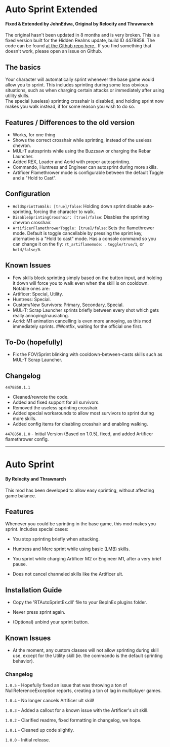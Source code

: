 # Auto Sprint Extended
#### Fixed & Extended by JohnEdwa, Original by Relocity and Thrawnarch

The original hasn't been updated in 8 months and is very broken. This is a fixed version built for the Hidden Realms update, build ID 4478858.
The code can be found [at the Github repo here.](https://github.com/JohnEdwa/RTAutoSprintExtended).
If you find something that doesn't work, please open an issue on Github.

## The basics

Your character will automatically sprint whenever the base game would allow you to sprint. This includes sprinting during some less obvious situations, such as when charging certain attacks or immediately after using utility skills.   
The special (useless) sprinting crosshair is disabled, and holding sprint now makes you walk instead, if for some reason you wish to do so.

## Features / Differences to the old version
* Works, for one thing
* Shows the correct crosshair while sprinting, instead of the useless chevron.
* MUL-T autosprints while using the Buzzsaw or charging the Rebar Launcher.
* Added REX, Loader and Acrid with proper autosprinting.
* Commando, Huntress and Engineer can autosprint during more skills.
* Artificer Flamethrower mode is configurable between the default Toggle and a "Hold to Cast".

## Configuration
* `HoldSprintToWalk: [true]/false`: Holding down sprint disable auto-sprinting, forcing the character to walk.
* `DisableSprintingCrosshair: [true]/false`: Disables the sprinting chevron crosshair.
* `ArtificerFlamethrowerToggle: [true]/false`: Sets the flamethrower mode. Default is toggle cancellable by pressing the sprint key, alternative is a "Hold to cast" mode. Has a console command so you can change it on the fly: `rt_artiflamemode: `. `toggle/true/1`, or `hold/false/0`.

## Known Issues

* Few skills block sprinting simply based on the button input, and holding it down will force you to walk even when the skill is on cooldown. Notable ones are:
 * Artificer: Special, Utility.
 * Huntress: Special.
 * Custom/New Survivors: Primary, Secondary, Special.
* MUL-T: Scrap Launcher sprints briefly between every shot which gets really annoying/nausiating.
* Acrid: M1 animation cancelling is even more annoying, as this mod immediately sprints. #Wontfix, waiting for the official one first.

## To-Do (hopefully)

* Fix the FOV/Sprint blinking with cooldown-between-casts skills such as MUL-T Scrap Launcher.

## Changelog

`4478858.1.1`
 * Cleaned/rewrote the code. 
 * Added and fixed support for all survivors.
 * Removed the useless sprinting crosshair.
 * Added special workarounds to allow most survivors to sprint during more skills.
 * Added config items for disabling crosshair and enabling walking.

`4478858.1.0` - Initial Version (Based on 1.0.5), fixed, and added Artificer flamethrower config.

---

[//]: # (Thanks to FunkFrog and Sipondo for letting us use their README as a basis for this one. You're doing god's work.)

# Auto Sprint
#### By Relocity and Thrawnarch

This mod has been developed to allow easy sprinting, without affecting game balance.

## Features

Whenever you could be sprinting in the base game, this mod makes you sprint. Includes special cases:

- You stop sprinting briefly when attacking.

- Huntress and Merc sprint while using basic (LMB) skills.

- You sprint while charging Artificer M2 or Engineer M1, after a very brief pause.

- Does not cancel channeled skills like the Artificer ult.

## Installation Guide

- Copy the 'RTAutoSprintEx.dll' file to your BepInEx plugins folder.

- Never press sprint again.

- (Optional) unbind your sprint button.

## Known Issues

- At the moment, any custom classes will not allow sprinting during skill use, except for the Utility skill (ie. the commando is the default sprinting behavior).

### Changelog

`1.0.5` - Hopefully fixed an issue that was throwing a ton of NullReferenceException reports, creating a ton of lag in multiplayer games.

`1.0.4` - No longer cancels Artificer ult skill!

`1.0.3` - Added a callout for a known issue with the Artificer's ult skill.

`1.0.2` - Clarified readme, fixed formatting in changelog, we hope.

`1.0.1` - Cleaned up code slightly.

`1.0.0` - Initial release.